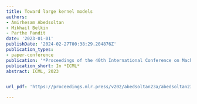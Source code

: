 ```yaml
---
title: Toward large kernel models
authors:
- Amirhesam Abedsoltan
- Mikhail Belkin
- Parthe Pandit
date: '2023-01-01'
publishDate: '2024-02-27T00:38:29.204876Z'
publication_types:
- paper-conference
publication: '*Proceedings of the 40th International Conference on Machine Learning*'
publication_short: In *ICML*
abstract: ICML, 2023


url_pdf: 'https://proceedings.mlr.press/v202/abedsoltan23a/abedsoltan23a.pdf'

---
```

